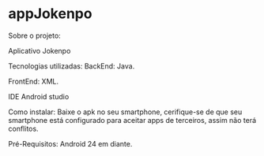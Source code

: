 # appJokenpo


Sobre o projeto:

Aplicativo Jokenpo





Tecnologias utilizadas:
BackEnd:
Java.

FrontEnd:
XML.

IDE
Android studio

Como instalar:
Baixe o apk no seu smartphone, cerifique-se de que seu smartphone está configurado para aceitar apps de terceiros, assim não terá conflitos.

Pré-Requisitos:
Android 24 em diante.
